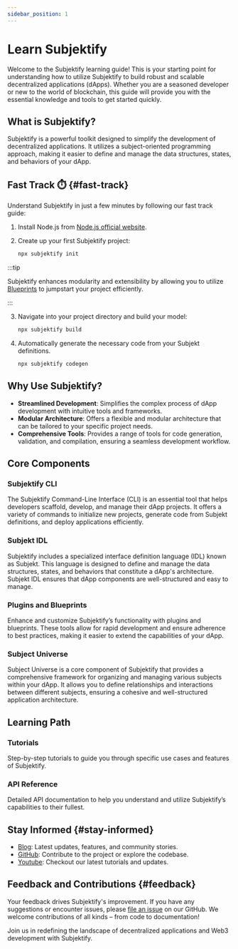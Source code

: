 ```yaml
---
sidebar_position: 1
---
```


# Learn Subjektify

Welcome to the Subjektify learning guide! This is your starting point for understanding how to utilize Subjektify to build robust and scalable decentralized applications (dApps). Whether you are a seasoned developer or new to the world of blockchain, this guide will provide you with the essential knowledge and tools to get started quickly.

## What is Subjektify?

Subjektify is a powerful toolkit designed to simplify the development of decentralized applications. It utilizes a subject-oriented programming approach, making it easier to define and manage the data structures, states, and behaviors of your dApp.

## Fast Track ⏱️ {#fast-track}

Understand Subjektify in just a few minutes by following our fast track guide:

1. Install Node.js from [Node.js official website](https://nodejs.org/en/download/).
2. Create up your first Subjektify project:

   ```bash
   npx subjektify init
   ```

:::tip

Subjektify enhances modularity and extensibility by allowing you to utilize [Blueprints](https://blueprints.subjektify.dev) to jumpstart your project efficiently.

:::

3. Navigate into your project directory and build your model:

   ```bash
   npx subjektify build
   ```

4. Automatically generate the necessary code from your Subjekt definitions.
   ```bash
   npx subjektify codegen
   ```

## Why Use Subjektify?

- **Streamlined Development**: Simplifies the complex process of dApp development with intuitive tools and frameworks.
- **Modular Architecture**: Offers a flexible and modular architecture that can be tailored to your specific project needs.
- **Comprehensive Tools**: Provides a range of tools for code generation, validation, and compilation, ensuring a seamless development workflow.

## Core Components

### Subjektify CLI

The Subjektify Command-Line Interface (CLI) is an essential tool that helps developers scaffold, develop, and manage their dApp projects. It offers a variety of commands to initialize new projects, generate code from Subjekt definitions, and deploy applications efficiently.

### Subjekt IDL

Subjektify includes a specialized interface definition language (IDL) known as Subjekt. This language is designed to define and manage the data structures, states, and behaviors that constitute a dApp's architecture. Subjekt IDL ensures that dApp components are well-structured and easy to manage.

### Plugins and Blueprints

Enhance and customize Subjektify’s functionality with plugins and blueprints. These tools allow for rapid development and ensure adherence to best practices, making it easier to extend the capabilities of your dApp.

### Subject Universe

Subject Universe is a core component of Subjektify that provides a comprehensive framework for organizing and managing various subjects within your dApp. It allows you to define relationships and interactions between different subjects, ensuring a cohesive and well-structured application architecture.

## Learning Path

### Tutorials

Step-by-step tutorials to guide you through specific use cases and features of Subjektify.

### API Reference

Detailed API documentation to help you understand and utilize Subjektify’s capabilities to their fullest.

## Stay Informed {#stay-informed}

- [Blog](/blog): Latest updates, features, and community stories.
- [GitHub](https://github.com/subjektify/subjektify): Contribute to the project or explore the codebase.
- [Youtube](https://www.youtube.com/@SubjektifyLabs): Checkout our latest tutorials and updates.

## Feedback and Contributions {#feedback}

Your feedback drives Subjektify's improvement. If you have any suggestions or encounter issues, please [file an issue](https://github.com/subjektify/subjektify/issues) on our GitHub. We welcome contributions of all kinds – from code to documentation!

Join us in redefining the landscape of decentralized applications and Web3 development with Subjektify.
